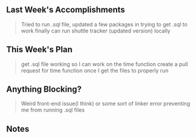 ## Last Week's Accomplishments

>  Tried to run .sql file, updated a few packages in trying to get .sql to work
> finally can run shuttle tracker (updated version) locally
## This Week's Plan
>  get .sql file working so I can work on the time function
> create a pull request for time function once I get the files to properly run

## Anything Blocking?

>  Weird front-end issue(I think) or some sort of linker error preventing me from running .sql files

## Notes
